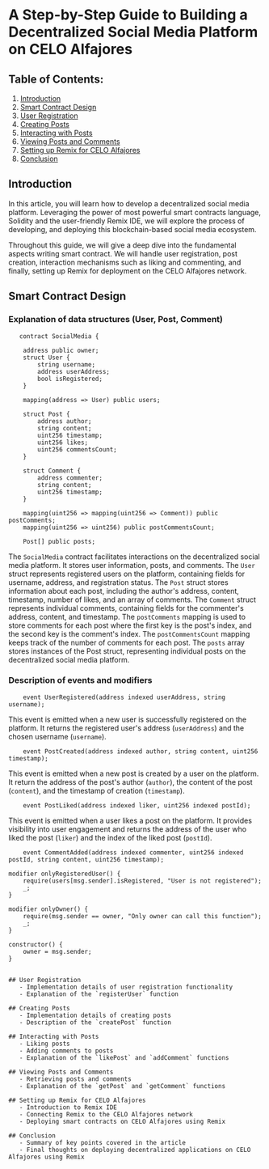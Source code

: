 # A Step-by-Step Guide to Building a Decentralized Social Media Platform on CELO Alfajores

## Table of Contents:

1. [Introduction](#introduction)
2. [Smart Contract Design](#smart-contract-design)
3. [User Registration](#user-registration)
4. [Creating Posts](#creating-posts)
5. [Interacting with Posts](#interacting-with-posts)
6. [Viewing Posts and Comments](#viewing-posts-and-comments)
7. [Setting up Remix for CELO Alfajores](#setting-up-remix-for-celo-alfajores)
8. [Conclusion](#conclusion)

## Introduction
In this article, you will learn how to develop a decentralized social media platform. Leveraging the power of most powerful smart contracts language, Solidity and the user-friendly Remix IDE, we will explore the process of developing, and deploying this blockchain-based social media ecosystem. 

Throughout this guide, we will give a deep dive into the fundamental aspects writing smart contract. We will handle user registration, post creation, interaction mechanisms such as liking and commenting, and finally, setting up Remix for deployment on the CELO Alfajores network.

## Smart Contract Design

  ### Explanation of data structures (User, Post, Comment)
          
  ```solidity
     contract SocialMedia {

      address public owner;
      struct User {
          string username;
          address userAddress;
          bool isRegistered;
      }
  
      mapping(address => User) public users;
  
      struct Post {
          address author;
          string content;
          uint256 timestamp;
          uint256 likes;
          uint256 commentsCount;
      }
  
      struct Comment {
          address commenter;
          string content;
          uint256 timestamp;
      }
  
      mapping(uint256 => mapping(uint256 => Comment)) public postComments;
      mapping(uint256 => uint256) public postCommentsCount;
  
      Post[] public posts;  
  ```
  
  The `SocialMedia` contract facilitates interactions on the decentralized social media platform. It stores user information, posts, and comments.
  The `User` struct represents registered users on the platform, containing fields for username, address, and registration status.
  The `Post` struct stores information about each post, including the author's address, content, timestamp, number of likes, and an array of comments.
  The `Comment` struct represents individual comments, containing fields for the commenter's address, content, and timestamp.
  The `postComments` mapping is used to store comments for each post where the first key is the post's index, and the second key is the comment's index.
  The `postCommentsCount` mapping keeps track of the number of comments for each post.
  The `posts` array stores instances of the Post struct, representing individual posts on the decentralized social media platform.
  
### Description of events and modifiers
```solidity
    event UserRegistered(address indexed userAddress, string username);
```
This event is emitted when a new user is successfully registered on the platform. It returns the registered user's address (`userAddress`) and the chosen username (`username`).

```solidity
    event PostCreated(address indexed author, string content, uint256 timestamp);
```
This event is emitted when a new post is created by a user on the platform. It return the address of the post's author (`author`), the content of the post (`content`), and the timestamp of creation (`timestamp`).

```solidity
    event PostLiked(address indexed liker, uint256 indexed postId);
```
This event is emitted when a user likes a post on the platform. It provides visibility into user engagement and returns
the address of the user who liked the post (`liker`) and the index of the liked post (`postId`).

```solidity
    event CommentAdded(address indexed commenter, uint256 indexed postId, string content, uint256 timestamp);
```

    modifier onlyRegisteredUser() {
        require(users[msg.sender].isRegistered, "User is not registered");
        _;
    }

    modifier onlyOwner() {
        require(msg.sender == owner, "Only owner can call this function");
        _;
    }

    constructor() {
        owner = msg.sender;
    }


```

## User Registration
   - Implementation details of user registration functionality
   - Explanation of the `registerUser` function

## Creating Posts
   - Implementation details of creating posts
   - Description of the `createPost` function

## Interacting with Posts
   - Liking posts
   - Adding comments to posts
   - Explanation of the `likePost` and `addComment` functions

## Viewing Posts and Comments
   - Retrieving posts and comments
   - Explanation of the `getPost` and `getComment` functions

## Setting up Remix for CELO Alfajores
   - Introduction to Remix IDE
   - Connecting Remix to the CELO Alfajores network
   - Deploying smart contracts on CELO Alfajores using Remix

## Conclusion
   - Summary of key points covered in the article
   - Final thoughts on deploying decentralized applications on CELO Alfajores using Remix
